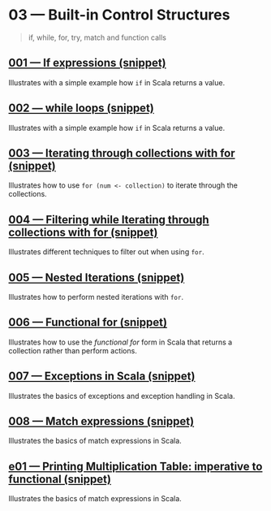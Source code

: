 # 03 &mdash; Built-in Control Structures
>  if, while, for, try, match and function calls

## [001 &mdash; If expressions (snippet)](./001-snippet-if-expressions)
Illustrates with a simple example how `if` in Scala returns a value.

## [002 &mdash; while loops (snippet)](./002-snippet-while-loops)
Illustrates with a simple example how `if` in Scala returns a value.

## [003 &mdash; Iterating through collections with for (snippet)](./003-snippet-for-collection-iteration)
Illustrates how to use `for (num <- collection)` to iterate through the collections.

## [004 &mdash; Filtering while Iterating through collections with for (snippet)](./004-snippet-for-filtering-collection-iteration)
Illustrates different techniques to filter out when using `for`.

## [005 &mdash; Nested Iterations (snippet)](./005-snippet-nested-iterations)
Illustrates how to perform nested iterations with `for`.

## [006 &mdash; Functional for (snippet)](./006-snippet-functional-for)
Illustrates how to use the *functional for* form in Scala that returns a collection rather than perform actions.

## [007 &mdash; Exceptions in Scala (snippet)](./007-snippet-exceptions)
Illustrates the basics of exceptions and exception handling in Scala.

## [008 &mdash; Match expressions (snippet)](./008-snippet-match-expressions)
Illustrates the basics of match expressions in Scala.

## [e01 &mdash; Printing Multiplication Table: imperative to functional (snippet)](./e01-snippet-multiplication-table-imperative-to-functional)
Illustrates the basics of match expressions in Scala.